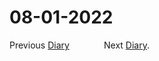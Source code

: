 # 08-01-2022

Previous [Diary](https://aryanmangla23.github.io/07-31-2022/) &nbsp;&nbsp;&nbsp;&nbsp;&nbsp;&nbsp;&nbsp;&nbsp;&nbsp;&nbsp;&nbsp;&nbsp; Next [Diary](https://aryanmangla23.github.io/08-02-2022/).
